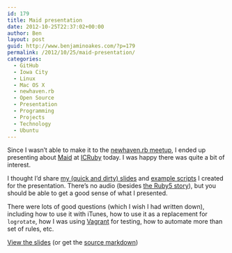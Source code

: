```yaml
---
id: 179
title: Maid presentation
date: 2012-10-25T22:37:02+00:00
author: Ben
layout: post
guid: http://www.benjaminoakes.com/?p=179
permalink: /2012/10/25/maid-presentation/
categories:
  - GitHub
  - Iowa City
  - Linux
  - Mac OS X
  - newhaven.rb
  - Open Source
  - Presentation
  - Programming
  - Projects
  - Technology
  - Ubuntu
---
```

Since I wasn&#8217;t able to make it to the [newhaven.rb meetup](http://www.meetup.com/newhavenrb/events/86235652/), I ended up presenting about [Maid](https://github.com/benjaminoakes/maid) at [ICRuby](http://icruby.org) today. I was happy there was quite a bit of interest.

I thought I&#8217;d share [my (quick and dirty) slides](http://media.benjaminoakes.com/2012/10-25-maid-presentation.html) and [example scripts](https://github.com/benjaminoakes/maid-example) I created for the presentation. There&#8217;s no audio (besides [the Ruby5 story](http://ruby5.envylabs.com/episodes/306-episode-302-august-31st-2012)), but you should be able to get a good sense of what I presented.

There were lots of good questions (which I wish I had written down), including how to use it with iTunes, how to use it as a replacement for `logrotate`, how I was using [Vagrant](http://vagrantup.com) for testing, how to automate more than set of rules, etc.

[View the slides](http://media.benjaminoakes.com/2012/10-25-maid-presentation.html) (or get the [source markdown](https://github.com/benjaminoakes/maid/wiki/presentation))